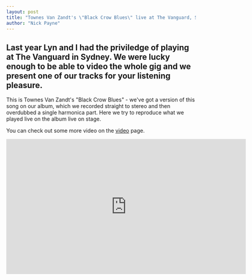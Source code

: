 ```yaml
---
layout: post
title: "Townes Van Zandt's \"Black Crow Blues\" live at The Vanguard, Sydney"
author: "Nick Payne"
---
```


## Last year Lyn and I had the priviledge of playing at The Vanguard in Sydney. We were lucky enough to be able to video the whole gig and we present one of our tracks for your listening pleasure.

<p>This is Townes Van Zandt's "Black Crow Blues" - we've got a version of this song on our album, which we recorded straight to stereo and then overdubbed a single harmonica part. Here we try to reproduce what we played live on the album live on stage.</p>
<p>You can check out some more video on the <a href="/Video/">video</a> page.</p>


<div class="flex-video">
  <iframe width="637" height="358" src="https://www.youtube.com/embed/B_i1JLHSblE" frameborder="0" allowfullscreen></iframe>
</div>
